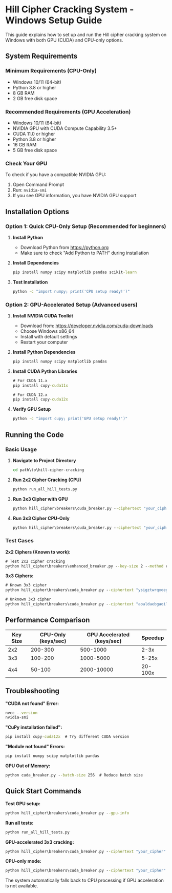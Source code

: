 # Hill Cipher Cracking System - Windows Setup Guide

This guide explains how to set up and run the Hill cipher cracking system on Windows with both GPU (CUDA) and CPU-only options.

## System Requirements

### Minimum Requirements (CPU-Only)
- Windows 10/11 (64-bit)
- Python 3.8 or higher
- 8 GB RAM
- 2 GB free disk space

### Recommended Requirements (GPU Acceleration)
- Windows 10/11 (64-bit)
- NVIDIA GPU with CUDA Compute Capability 3.5+
- CUDA 11.0 or higher
- Python 3.8 or higher
- 16 GB RAM
- 5 GB free disk space

### Check Your GPU
To check if you have a compatible NVIDIA GPU:
1. Open Command Prompt
2. Run: `nvidia-smi`
3. If you see GPU information, you have NVIDIA GPU support

## Installation Options

### Option 1: Quick CPU-Only Setup (Recommended for beginners)

1. **Install Python**
   - Download Python from https://python.org
   - Make sure to check "Add Python to PATH" during installation

2. **Install Dependencies**
   ```cmd
   pip install numpy scipy matplotlib pandas scikit-learn
   ```

3. **Test Installation**
   ```cmd
   python -c "import numpy; print('CPU setup ready!')"
   ```

### Option 2: GPU-Accelerated Setup (Advanced users)

1. **Install NVIDIA CUDA Toolkit**
   - Download from: https://developer.nvidia.com/cuda-downloads
   - Choose Windows x86_64
   - Install with default settings
   - Restart your computer

2. **Install Python Dependencies**
   ```cmd
   pip install numpy scipy matplotlib pandas
   ```

3. **Install CUDA Python Libraries**
   ```cmd
   # For CUDA 11.x
   pip install cupy-cuda11x
   
   # For CUDA 12.x
   pip install cupy-cuda12x
   ```

4. **Verify GPU Setup**
   ```cmd
   python -c "import cupy; print('GPU setup ready!')"
   ```

## Running the Code

### Basic Usage

1. **Navigate to Project Directory**
   ```cmd
   cd path\to\hill-cipher-cracking
   ```

2. **Run 2x2 Cipher Cracking (CPU)**
   ```cmd
   python run_all_hill_tests.py
   ```

3. **Run 3x3 Cipher with GPU**
   ```cmd
   python hill_cipher\breakers\cuda_breaker.py --ciphertext "your_cipher_here" --key-size 3
   ```

4. **Run 3x3 Cipher CPU-Only**
   ```cmd
   python hill_cipher\breakers\cuda_breaker.py --ciphertext "your_cipher_here" --key-size 3 --no-gpu
   ```

### Test Cases

**2x2 Ciphers (Known to work):**
```cmd
# Test 2x2 cipher cracking
python hill_cipher\breakers\enhanced_breaker.py --key-size 2 --method exhaustive
```

**3x3 Ciphers:**
```cmd
# Known 3x3 cipher
python hill_cipher\breakers\cuda_breaker.py --ciphertext "ysigztwrqxoegwfwveyjlcjlkpqbcggpqkdymglsavyacolzewfoxglvalewktqczasmtihavacolzewfstaocaxqvopiwkaxiwyawcjljaalrgpgqvgezmn" --key-size 3

# Unknown 3x3 cipher
python hill_cipher\breakers\cuda_breaker.py --ciphertext "aoaldaebgaoilwiuhmrhtwoagignwihpnfoommsmwmsllgwatayqcamooarehvtgjgucsmqqqntypvyzzgmelzzjjzavalkazbmnammxxlzdypazttxooshn" --key-size 3
```

## Performance Comparison

| Key Size | CPU-Only (keys/sec) | GPU Accelerated (keys/sec) | Speedup |
|----------|--------------------|-----------------------------|---------|
| 2x2      | 200-300            | 500-1000                   | 2-3x    |
| 3x3      | 100-200            | 1000-5000                  | 5-25x   |
| 4x4      | 50-100             | 2000-10000                 | 20-100x |

## Troubleshooting

**"CUDA not found" Error:**
```cmd
nvcc --version
nvidia-smi
```

**"CuPy installation failed":**
```cmd
pip install cupy-cuda12x  # Try different CUDA version
```

**"Module not found" Errors:**
```cmd
pip install numpy scipy matplotlib pandas
```

**GPU Out of Memory:**
```cmd
python cuda_breaker.py --batch-size 256  # Reduce batch size
```

## Quick Start Commands

**Test GPU setup:**
```cmd
python hill_cipher\breakers\cuda_breaker.py --gpu-info
```

**Run all tests:**
```cmd
python run_all_hill_tests.py
```

**GPU-accelerated 3x3 cracking:**
```cmd
python hill_cipher\breakers\cuda_breaker.py --ciphertext "your_cipher" --key-size 3
```

**CPU-only mode:**
```cmd
python hill_cipher\breakers\cuda_breaker.py --ciphertext "your_cipher" --key-size 3 --no-gpu
```

The system automatically falls back to CPU processing if GPU acceleration is not available.
